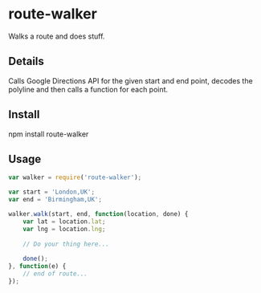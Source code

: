 # route-walker

Walks a route and does stuff.

## Details
Calls Google Directions API for the given start and end point, decodes the polyline 
and then calls a function for each point.

## Install
  npm install route-walker
  
## Usage
  ```javascript
  var walker = require('route-walker');

  var start = 'London,UK';
  var end = 'Birmingham,UK';
  
  walker.walk(start, end, function(location, done) {
      var lat = location.lat;
      var lng = location.lng;
      
      // Do your thing here...
      
      done();
  }, function(e) {
      // end of route...
  });
  ```